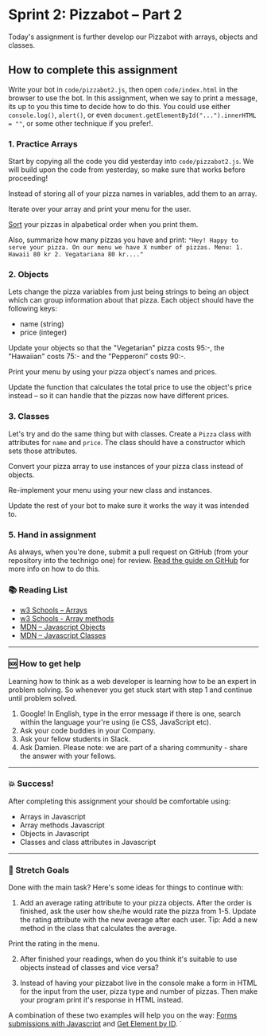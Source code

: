 # Sprint 2: Pizzabot – Part 2

Today's assignment is further develop our Pizzabot with arrays, objects and classes.

## How to complete this assignment

Write your bot in `code/pizzabot2.js`, then open `code/index.html` in the browser to use the bot. In this assignment, when we say to print a message, its up to you this time to decide how to do this. You could use either `console.log()`, `alert()`, or even `document.getElementById("...").innerHTML = ""`, or some other technique if you prefer!.

### 1. Practice Arrays

Start by copying all the code you did yesterday into `code/pizzabot2.js`. We will build upon the code from yesterday, so make sure that works before proceeding!

Instead of storing all of your pizza names in variables, add them to an array.

Iterate over your array and print your menu for the user.

[Sort](https://developer.mozilla.org/en-US/docs/Web/JavaScript/Reference/Global_Objects/Array/sort) your pizzas in alpabetical order when you print them.

Also, summarize how many pizzas you have and print: `"Hey! Happy to serve your pizza. On our menu we have X number of pizzas. Menu: 1. Hawaii 80 kr 2. Vegatariana 80 kr...."`

### 2. Objects

Lets change the pizza variables from just being strings to being an object which can group information about that pizza. Each object should have the following keys:

* name (string)
* price (integer)

Update your objects so that the "Vegetarian" pizza costs 95:-, the "Hawaiian" costs 75:- and the "Pepperoni" costs 90:-.

Print your menu by using your pizza object's names and prices.

Update the function that calculates the total price to use the object's price instead – so it can handle that the pizzas now have different prices.

### 3. Classes

Let's try and do the same thing but with classes. Create a `Pizza` class with attributes for `name` and `price`. The class should have a constructor which sets those attributes.

Convert your pizza array to use instances of your pizza class instead of objects.

Re-implement your menu using your new class and instances.

Update the rest of your bot to make sure it works the way it was intended to.

### 5. Hand in assignment

As always, when you're done, submit a pull request on GitHub (from your repository into the technigo one) for review. [Read the guide on GitHub](https://guides.github.com/activities/forking/) for more info on how to do this.

### :books: Reading List

* [w3 Schools – Arrays](https://www.w3schools.com/js/js_arrays.asp)
* [w3 Schools - Array methods](https://www.w3schools.com/js/js_array_methods.asp)
* [MDN – Javascript Objects](https://developer.mozilla.org/en-US/docs/Learn/JavaScript/Objects)
* [MDN – Javascript Classes](https://developer.mozilla.org/en-US/docs/Web/JavaScript/Reference/Classes)

---

### :sos: How to get help
Learning how to think as a web developer is learning how to be an expert in problem solving. So whenever you get stuck start with step 1 and continue until problem solved.

1. Google! In English, type in the error message if there is one, search within the language your're using (ie CSS, JavaScript etc).
2. Ask your code buddies in your Company.
3. Ask your fellow students in Slack.
4. Ask Damien. Please note: we are part of a sharing community - share the answer with your fellows.

---

### :boom: Success!

After completing this assignment your should be comfortable using:

* Arrays in Javascript
* Array methods Javascript
* Objects in Javascript
* Classes and class attributes in Javascript

---

### :runner: Stretch Goals

Done with the main task? Here's some ideas for things to continue with:

1. Add an average rating attribute to your pizza objects. After the order is finished, ask the user how she/he would rate the pizza from 1-5. Update the rating attribute with the new average after each user. Tip: Add a new method in the class that calculates the average.

Print the rating in the menu.

2. After finished your readings, when do you think it's suitable to use objects instead of classes and vice versa?

3. Instead of having your pizzabot live in the console make a form in HTML for the input from the user, pizza type and number of pizzas. Then make your program print it's response in HTML instead.

A combination of these two examples will help you on the way: [Forms submissions with Javascript](https://www.w3schools.com/js/tryit.asp?filename=tryjs_form_submit) and [Get Element by ID](https://www.w3schools.com/js/exercise.asp?filename=exercise_arrays4).
`
